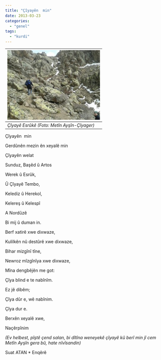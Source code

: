 ```yaml
---
title: "Çîyayên  min"
date: 2013-03-23
categories: 
  - "genel"
tags: 
  - "kurdi"
---
```


| [![](/images/862ef-579121_10200371267818593_172285951_n.jpg)](https://suatatan.wordpress.com/wp-content/uploads/2013/03/862ef-579121_10200371267818593_172285951_n.jpg) |
| --- |
| _Çîyayê Esrûkê (Foto: Metîn Ayşîn-Çîyager)_ |

  

  

  

  

  

  

Çîyayên  min

Gerdûnên mezin ên xeyalê min

Çîyayên welat

Sunduz, Başêd û Artos

Werek û Esrûk,

Û Çîyayê Tembo,

Kelediz û Herekol,

Kelereş û Kelespî

A Nordûzê

Bi mij û duman in.

Berf xatirê xwe dixwaze,

Kulilkên nû destûrê xwe dixwaze,

Bihar mizgînî tîne,

Newroz mîzgînîya xwe dixwaze,

Mîna dengbêjên me got:

Çîya blind e te nabînîm.

Ez jê dibêm;

Çîya dûr e, wê nabînim.

Çîya dur e.

Berxên xeyalê xwe,

Naçêrpînim

  

  

_(Ev helbest, pîştê çend salan, bi dîtîna weneyekê çîyayê kû berî min jî cem Metîn Ayşîn gera bû, hate nîvîsandin)_

Suat ATAN \* Enqêrê
